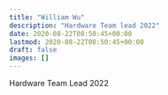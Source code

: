 ```yaml
---
title: "William Wu"
description: "Hardware Team lead 2022"
date: 2020-08-22T08:50:45+00:00
lastmod: 2020-08-22T08:50:45+00:00
draft: false
images: []
---
```


Hardware Team Lead 2022
